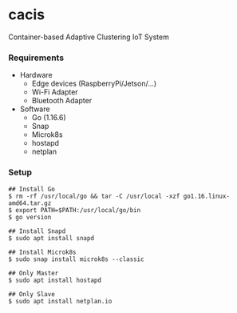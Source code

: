 # cacis
Container-based Adaptive Clustering IoT System

### Requirements

- Hardware
  - Edge devices (RaspberryPi/Jetson/...)
  - Wi-Fi Adapter
  - Bluetooth Adapter
- Software
  - Go (1.16.6)
  - Snap
  - Microk8s
  - hostapd
  - netplan

### Setup
```
## Install Go
$ rm -rf /usr/local/go && tar -C /usr/local -xzf go1.16.linux-amd64.tar.gz
$ export PATH=$PATH:/usr/local/go/bin
$ go version

## Install Snapd
$ sudo apt install snapd

## Install Microk8s
$ sudo snap install microk8s --classic

## Only Master
$ sudo apt install hostapd

## Only Slave
$ sudo apt install netplan.io
```
